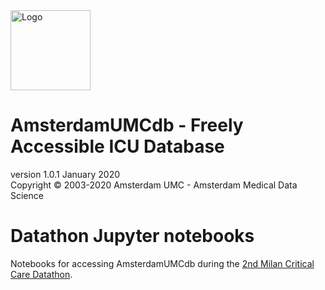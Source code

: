 <img src="https://github.com/AmsterdamUMC/AmsterdamUMCdb/raw/master/img/logo_amds.png" alt="Logo" style="width: 128px;"/>

# AmsterdamUMCdb - Freely Accessible ICU Database
version 1.0.1 January 2020  
Copyright &copy; 2003-2020 Amsterdam UMC - Amsterdam Medical Data Science

# Datathon Jupyter notebooks
Notebooks for accessing AmsterdamUMCdb during  the [2nd Milan Critical Care Datathon](https://dat-icm-milan.com/).
